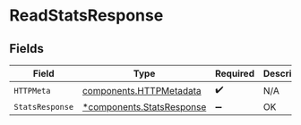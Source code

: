# ReadStatsResponse


## Fields

| Field                                                                 | Type                                                                  | Required                                                              | Description                                                           |
| --------------------------------------------------------------------- | --------------------------------------------------------------------- | --------------------------------------------------------------------- | --------------------------------------------------------------------- |
| `HTTPMeta`                                                            | [components.HTTPMetadata](../../models/components/httpmetadata.md)    | :heavy_check_mark:                                                    | N/A                                                                   |
| `StatsResponse`                                                       | [*components.StatsResponse](../../models/components/statsresponse.md) | :heavy_minus_sign:                                                    | OK                                                                    |